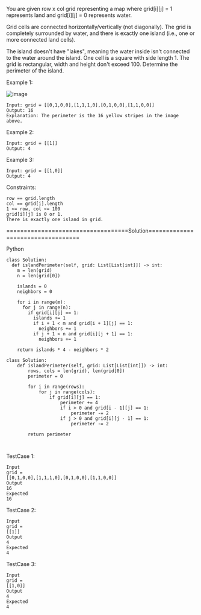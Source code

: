 You are given row x col grid representing a map where grid[i][j] = 1 represents land and grid[i][j] = 0 represents water.

Grid cells are connected horizontally/vertically (not diagonally). The grid is completely surrounded by water, and there is exactly one island (i.e., one or more connected land cells).

The island doesn't have "lakes", meaning the water inside isn't connected to the water around the island. One cell is a square with side length 1. 
The grid is rectangular, width and height don't exceed 100. Determine the perimeter of the island.

 

Example 1:

![image](https://github.com/Pughal/leetcode_solutions/assets/22728867/1fe07e67-8f63-4559-baae-b275104e64c8)

```
Input: grid = [[0,1,0,0],[1,1,1,0],[0,1,0,0],[1,1,0,0]]
Output: 16
Explanation: The perimeter is the 16 yellow stripes in the image above.
```

Example 2:
```
Input: grid = [[1]]
Output: 4
```

Example 3:
```
Input: grid = [[1,0]]
Output: 4
``` 

Constraints:
```
row == grid.length
col == grid[i].length
1 <= row, col <= 100
grid[i][j] is 0 or 1.
There is exactly one island in grid.
```


===================================Solution==================================

Python

```
class Solution:
  def islandPerimeter(self, grid: List[List[int]]) -> int:
    m = len(grid)
    n = len(grid[0])

    islands = 0
    neighbors = 0

    for i in range(m):
      for j in range(n):
        if grid[i][j] == 1:
          islands += 1
          if i + 1 < m and grid[i + 1][j] == 1:
            neighbors += 1
          if j + 1 < n and grid[i][j + 1] == 1:
            neighbors += 1

    return islands * 4 - neighbors * 2
```

```
class Solution:
    def islandPerimeter(self, grid: List[List[int]]) -> int:
        rows, cols = len(grid), len(grid[0])
        perimeter = 0
        
        for i in range(rows):
            for j in range(cols):
                if grid[i][j] == 1:
                    perimeter += 4
                    if i > 0 and grid[i - 1][j] == 1:
                        perimeter -= 2
                    if j > 0 and grid[i][j - 1] == 1:
                        perimeter -= 2
        
        return perimeter

        
```

TestCase 1:
```
Input
grid =
[[0,1,0,0],[1,1,1,0],[0,1,0,0],[1,1,0,0]]
Output
16
Expected
16
```

TestCase 2:
```
Input
grid =
[[1]]
Output
4
Expected
4
```

TestCase 3:
```
Input
grid =
[[1,0]]
Output
4
Expected
4
```
